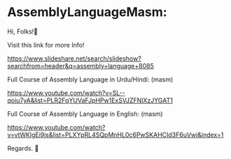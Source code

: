 # AssemblyLanguageMasm:

Hi, Folks!👋 

Visit this link for more Info!

https://www.slideshare.net/search/slideshow?searchfrom=header&q=assembly+language+8085

Full Course of Assembly Language in Urdu/Hindi: (masm)

https://www.youtube.com/watch?v=SL--qoiu7yA&list=PLR2FqYUVaFJpHPw1ExSVJZFNlXzJYGAT1

Full Course of Assembly Language in English: (masm)

https://www.youtube.com/watch?v=vtWKlgEi9js&list=PLXYpRL4SQpMnHL0c6PwSKAHCId3F6uVwi&index=1

Regards. 🧡
